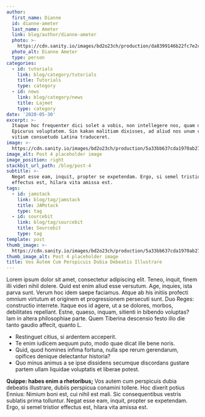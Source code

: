 ```yaml
---
author:
  first_name: Dianne
  id: dianne-ameter
  last_name: Ameter
  link: blog/author/dianne-ameter
  photo: >-
    https://cdn.sanity.io/images/bd2o23ch/production/da8399146b22fc7e2c501cbd78c36502aa245312-400x400.jpg
  photo_alt: Dianne Ameter
  type: person
categories:
  - id: tutorials
    link: blog/category/tutorials
    title: Tutorials
    type: category
  - id: news
    link: blog/category/news
    title: Lajmet
    type: category
date: '2020-05-30'
excerpt: >-
  Itaque hoc frequenter dici solet a vobis, non intellegere nos, quam dicat
  Epicurus voluptatem. Sin kakan malitiam dixisses, ad aliud nos unum certum
  vitium consuetudo Latina traduceret.
image: >-
  https://cdn.sanity.io/images/bd2o23ch/production/5a33bb637cda1970ab2763ce6cedb20d0c7adf43-800x560.png
image_alt: Post 4 placeholder image
image_position: right
stackbit_url_path: /blog/post-4
subtitle: >-
  Negat esse eam, inquit, propter se expetendam. Ergo, si semel tristior
  effectus est, hilara vita amissa est.
tags:
  - id: jamstack
    link: blog/tag/jamstack
    title: JAMstack
    type: tag
  - id: sourcebit
    link: blog/tag/sourcebit
    title: Sourcebit
    type: tag
template: post
thumb_image: >-
  https://cdn.sanity.io/images/bd2o23ch/production/5a33bb637cda1970ab2763ce6cedb20d0c7adf43-800x560.png
thumb_image_alt: Post 4 placeholder image
title: Vos Autem Cum Perspicuis Dubia Debeatis Illustrare
---
```


Lorem ipsum dolor sit amet, consectetur adipiscing elit. Teneo, inquit, finem illi videri nihil dolere. Quid est enim aliud esse versutum. Age, inquies, ista parva sunt. Verum hoc idem saepe faciamus. Atque ab his initiis profecti omnium virtutum et originem et progressionem persecuti sunt. Duo Reges: constructio interrete. Itaque eos id agere, ut a se dolores, morbos, debilitates repellant. Estne, quaeso, inquam, sitienti in bibendo voluptas? Iam in altera philosophiae parte. Quem Tiberina descensio festo illo die tanto gaudio affecit, quanto L.

- Restinguet citius, si ardentem acceperit.
- Te enim iudicem aequum puto, modo quae dicat ille bene noris.
- Quid, quod homines infima fortuna, nulla spe rerum gerendarum, opifices denique delectantur historia?
- Quo minus animus a se ipse dissidens secumque discordans gustare partem ullam liquidae voluptatis et liberae potest.

**Quippe: habes enim a rhetoribus;** Vos autem cum perspicuis dubia debeatis illustrare, dubiis perspicua conamini tollere. Hoc dixerit potius Ennius: Nimium boni est, cui nihil est mali. Sic consequentibus vestris sublatis prima tolluntur. Negat esse eam, inquit, propter se expetendam. Ergo, si semel tristior effectus est, hilara vita amissa est.
